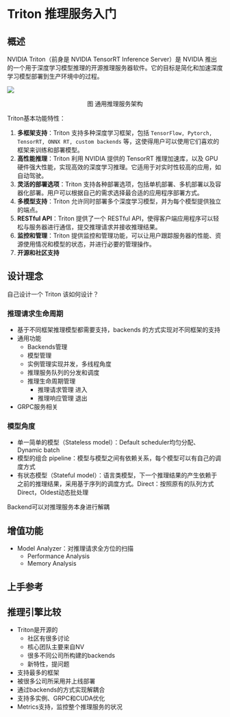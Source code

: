 # Triton 推理服务入门

## 概述

NVIDIA Triton（前身是 NVIDIA TensorRT Inference Server）是 NVIDIA 推出的一个用于深度学习模型推理的开源推理服务器软件。它的目标是简化和加速深度学习模型部署到生产环境中的过程。

![](../../figs.assets/image-20230103170550670.png)

<center>图 通用推理服务架构</center>

Triton基本功能特性：

1. **多框架支持**：Triton 支持多种深度学习框架，包括 `TensorFlow, Pytorch, TensorRT, ONNX RT, custom backends` 等，这使得用户可以使用它们喜欢的框架来训练和部署模型。
2. **高性能推理**：Triton 利用 NVIDIA 提供的 TensorRT 推理加速库，以及 GPU 硬件强大性能，实现高效的深度学习推理。它适用于对实时性较高的应用，如自动驾驶。
3. **灵活的部署选项**：Triton 支持各种部署选项，包括单机部署、多机部署以及容器化部署。用户可以根据自己的需求选择最合适的应用程序部署方式。
4. **多模型支持**：Triton 允许同时部署多个深度学习模型，并为每个模型提供独立的端点。
5. **RESTful API**：Triton 提供了一个 RESTful API，使得客户端应用程序可以轻松与服务器进行通信，提交推理请求并接收推理结果。
6. **监控和管理**：Triton 提供监控和管理功能，可以让用户跟踪服务器的性能、资源使用情况和模型的状态，并进行必要的管理操作。
7. **开源和社区支持**


## 设计理念

自己设计一个 Triton 该如何设计？

### 推理请求生命周期

- 基于不同框架推理模型都需要支持，backends 的方式实现对不同框架的支持
- 通用功能
  - Backends管理
  - 模型管理
  - 实例管理实现并发，多线程角度
  - 推理服务队列的分发和调度
  - 推理生命周期管理 
    - 推理请求管理  进入
    - 推理响应管理  退出
- GRPC服务相关

### 模型角度

- 单一简单的模型（Stateless model）：Default scheduler均匀分配、Dynamic batch
- 模型的组合  pipeline：模型与模型之间有依赖关系，每个模型可以有自己的调度方式
- 有状态模型（Stateful model）：语言类模型，下一个推理结果的产生依赖于之前的推理结果，采用基于序列的调度方式。Direct：按照原有的队列方式Direct，Oldest动态批处理



Backend可以对推理服务本身进行解耦

## 增值功能

- Model Analyzer：对推理请求全方位的扫描
  - Performance Analysis
  - Memory Analysis

## 上手参考

## 推理引擎比较

- Triton是开源的
  - 社区有很多讨论
  - 核心团队主要来自NV
  - 很多不同公司所构建的backends
  - 新特性，提问题
- 支持最多的框架
- 被很多公司所采用并上线部署
- 通过backends的方式实现解耦合
- 支持多实例、GRPC和CUDA优化
- Metrics支持，监控整个推理服务的状况
